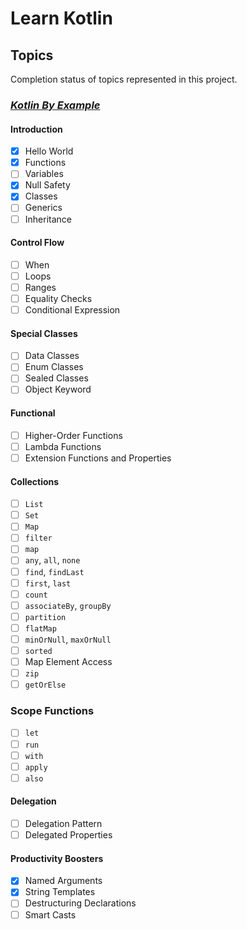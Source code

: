 # Learn Kotlin

## Topics

Completion status of topics represented in this project.

### [_Kotlin By Example_](https://play.kotlinlang.org/byExample)

#### Introduction

- [x] Hello World
- [x] Functions
- [ ] Variables
- [x] Null Safety
- [x] Classes
- [ ] Generics
- [ ] Inheritance

#### Control Flow

- [ ] When
- [ ] Loops
- [ ] Ranges
- [ ] Equality Checks
- [ ] Conditional Expression

#### Special Classes

- [ ] Data Classes
- [ ] Enum Classes
- [ ] Sealed Classes
- [ ] Object Keyword

#### Functional

- [ ] Higher-Order Functions
- [ ] Lambda Functions
- [ ] Extension Functions and Properties

#### Collections

- [ ] `List`
- [ ] `Set`
- [ ] `Map`
- [ ] `filter`
- [ ] `map`
- [ ] `any`, `all`, `none`
- [ ] `find`, `findLast`
- [ ] `first`, `last`
- [ ] `count`
- [ ] `associateBy`, `groupBy`
- [ ] `partition`
- [ ] `flatMap`
- [ ] `minOrNull`, `maxOrNull`
- [ ] `sorted`
- [ ] Map Element Access
- [ ] `zip`
- [ ] `getOrElse`

### Scope Functions

- [ ] `let`
- [ ] `run`
- [ ] `with`
- [ ] `apply`
- [ ] `also`

#### Delegation

- [ ] Delegation Pattern
- [ ] Delegated Properties

#### Productivity Boosters

- [x] Named Arguments
- [x] String Templates
- [ ] Destructuring Declarations
- [ ] Smart Casts
